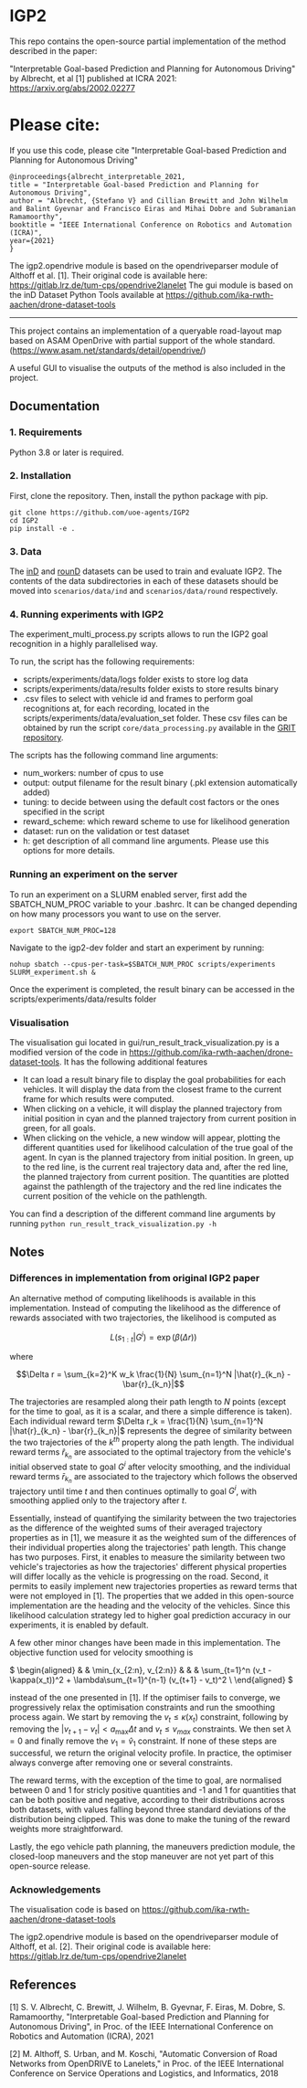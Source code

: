 # IGP2

This repo contains the open-source partial implementation of the method described 
in the paper:

"Interpretable Goal-based Prediction and Planning for Autonomous Driving"
by Albrecht, et al [1] published at ICRA 2021: https://arxiv.org/abs/2002.02277

# Please cite:
If you use this code, please cite
"Interpretable Goal-based Prediction and Planning for Autonomous Driving"
```
@inproceedings{albrecht_interpretable_2021,
title = "Interpretable Goal-based Prediction and Planning for Autonomous Driving",
author = "Albrecht, {Stefano V} and Cillian Brewitt and John Wilhelm and Balint Gyevnar and Francisco Eiras and Mihai Dobre and Subramanian Ramamoorthy",
booktitle = "IEEE International Conference on Robotics and Automation (ICRA)",
year={2021}
}
```

The igp2.opendrive module is based on the opendriveparser module of Althoff et al. [1]. Their original code is available here: https://gitlab.lrz.de/tum-cps/opendrive2lanelet
The gui module is based on the inD Dataset Python Tools available at https://github.com/ika-rwth-aachen/drone-dataset-tools

<hr />

This project contains an implementation of a queryable road-layout 
map based on ASAM OpenDrive with partial support of the whole standard. 
(https://www.asam.net/standards/detail/opendrive/) 

A useful GUI to visualise the outputs of the method is also included in the project.

## Documentation

### 1. Requirements
Python 3.8 or later is required.

### 2. Installation
First, clone the repository. Then, install the python package with pip.

```
git clone https://github.com/uoe-agents/IGP2
cd IGP2
pip install -e .
```

### 3. Data

The [inD](https://www.ind-dataset.com/) and [rounD](https://www.round-dataset.com/) datasets can be used to train and evaluate IGP2.
The contents of the data subdirectories in each of these datasets should be moved into `scenarios/data/ind` and `scenarios/data/round` respectively.

### 4. Running experiments with IGP2

The experiment_multi_process.py scripts allows to run the IGP2 goal recognition in a highly parallelised way.

To run, the script has the following requirements:
- scripts/experiments/data/logs folder exists to store log data
- scripts/experiments/data/results folder exists to store results binary
- .csv files to select with vehicle id and frames to perform goal recognitions at, for each recording, located in the scripts/experiments/data/evaluation_set folder. These csv files can be obtained by run the script `core/data_processing.py` available in the [GRIT repository](https://github.com/uoe-agents/GRIT).

The scripts has the following command line arguments:
- num_workers: number of cpus to use
- output: output filename for the result binary (.pkl extension automatically added)
- tuning: to decide between using the default cost factors or the ones specified in the script
- reward_scheme: which reward scheme to use for likelihood generation
- dataset: run on the validation or test dataset
- h: get description of all command line arguments. Please use this options for more details.

### Running an experiment on the server
To run an experiment on a SLURM enabled server, first add the SBATCH_NUM_PROC variable to your .bashrc. It can be changed depending on how many processors you want to use on the server.

`export SBATCH_NUM_PROC=128`

Navigate to the igp2-dev folder and start an experiment by running:

`nohup sbatch --cpus-per-task=$SBATCH_NUM_PROC scripts/experiments SLURM_experiment.sh &`

Once the experiment is completed, the result binary can be accessed in the scripts/experiments/data/results folder

### Visualisation
The visualisation gui located in gui/run_result_track_visualization.py is a modified version of the code in https://github.com/ika-rwth-aachen/drone-dataset-tools. It has the following additional features

- It can load a result binary file to display the goal probabilities for each vehicles. It will display the data from the closest frame to the current frame for which results were computed.
- When clicking on a vehicle, it will display the planned trajectory from initial position in cyan and the planned trajectory from current position in green, for all goals.
- When clicking on the vehicle, a new window will appear, plotting the different quantities used for likelihood calculation of the true goal of the agent. In cyan is the planned trajectory from initial position. In green, up to the red line, is the current real trajectory data and, after the red line, the planned trajectory from current position. The quantities are plotted against the pathlength of the trajectory and the red line indicates the current position of the vehicle on the pathlength.

You can find a description of the different command line arguments by running `python run_result_track_visualization.py -h`

## Notes

### Differences in implementation from original IGP2 paper

An alternative method of computing likelihoods is available in this implementation. Instead of computing the likelihood as the difference of rewards associated with two trajectories, the likelihood is computed as 

 $$L(s_{1:t} | G^i) = \exp( \beta (\Delta r) )$$

 where

$$\Delta r = \sum_{k=2}^K w_k \frac{1}{N} \sum_{n=1}^N |\hat{r}_{k_n} - \bar{r}_{k_n}|$$

The trajectories are resampled along their path length to $N$ points (except for the time to goal, as it is a scalar, and there a simple difference is taken). Each individual reward term $\Delta r_k = \frac{1}{N} \sum_{n=1}^N |\hat{r}_{k_n} - \bar{r}_{k_n}|$ represents the degree of similarity between the two trajectories of the $k^{th}$ property along the path length. The individual reward terms $\hat{r}_{k_n}$ are associated to the optimal trajectory from the vehicle's initial observed state to goal $G^i$ after velocity smoothing, and the individual reward terms $\bar{r}_{k_n}$ are associated to the trajectory which follows the observed trajectory until time $t$ and then continues optimally to goal $G^i$, with smoothing applied only to the trajectory after $t$.

Essentially, instead of quantifying the similarity between the two trajectories as the difference of the weighted sums of their averaged trajectory properties as in [1], we measure it as the weighted sum of the differences of their individual properties along the trajectories' path length. This change has two purposes. First, it enables to measure the similarity between two vehicle's trajectories as how the trajectories' different physical properties will differ locally as the vehicle is progressing on the road. Second, it permits to easily implement new trajectories properties as reward terms that were not employed in [1]. The properties that we added in this open-source implementation are the heading and the velocity of the vehicles. Since this likelihood calculation strategy led to higher goal prediction accuracy in our experiments, it is enabled by default.

A few other minor changes have been made in this implementation. The objective function used for velocity smoothing is 

$ \begin{aligned}
& & \min_{x_{2:n}, v_{2:n}} & & & \sum_{t=1}^n (v_t - \kappa(x_t))^2 +  \lambda\sum_{t=1}^{n-1} (v_{t+1} - v_t)^2 \\ 
\end{aligned} $

instead of the one presented in [1]. If the optimiser fails to converge, we progressively relax the optimisation constraints and run the smoothing process again. We start by removing the $v_t \leq \kappa(x_t)$ constraint, following by removing the $| v_{t+1} - v_t| < a_{\max} \Delta t$ and $v_t \leq v_{max}$ constraints. We then set $\lambda = 0$ and finally remove the $v_1 = \hat{v}_1$ constraint. If none of these steps are successful, we return the original velocity profile. In practice, the optimiser always converge after removing one or several constraints.

The reward terms, with the exception of the time to goal, are normalised between 0 and 1 for stricly positive quantities and -1 and 1 for quantities that can be both positive and negative, according to their distributions across both datasets, with values falling beyond three standard deviations of the distribution being clipped. This was done to make the tuning of the reward weights more straightforward.

Lastly, the ego vehicle path planning, the maneuvers prediction module, the closed-loop maneuvers and the stop maneuver are not yet part of this open-source release.

### Acknowledgements

The visualisation code is based on https://github.com/ika-rwth-aachen/drone-dataset-tools

The igp2.opendrive module is based on the opendriveparser module 
of Althoff, et al. [2]. Their original code is available here: https://gitlab.lrz.de/tum-cps/opendrive2lanelet


## References
[1] S. V. Albrecht, C. Brewitt, J. Wilhelm, B. Gyevnar, F. Eiras, M. Dobre, S. Ramamoorthy, "Interpretable Goal-based Prediction and Planning for Autonomous Driving", in Proc. of the IEEE International Conference on Robotics and Automation (ICRA), 2021

[2] M. Althoff, S. Urban, and M. Koschi, "Automatic Conversion of Road Networks from OpenDRIVE to Lanelets," in Proc. of the IEEE International Conference on Service Operations and Logistics, and Informatics, 2018

